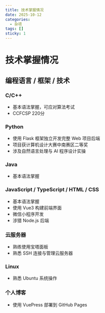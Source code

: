 ```yaml
---
title: 技术掌握情况
date: 2025-10-12
categories:
  - 杂项
tags: []
sticky: 1
---
```


# 技术掌握情况

## 编程语言 / 框架 / 技术

### C/C++
- 基本语法掌握，可应对算法考试
- CCFCSP 220分

### Python
- 使用 Flask 框架独立开发完整 Web 项目后端
- 项目获计算机设计大赛中南赛区二等奖
- 涉及自然语言处理与 AI 程序设计实操

### Java
- 基本语法掌握

### JavaScript / TypeScript / HTML / CSS
- 基本语法掌握
- 使用 Vue3 构建前端界面
- 微信小程序开发
- 涉猎 Node.js 后端

### 云服务器
- 熟练使用宝塔面板
- 熟悉 SSH 连接与管理云服务器

### Linux
- 熟悉 Ubuntu 系统操作

### 个人博客
- 使用 VuePress 部署到 GitHub Pages

